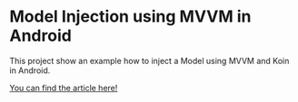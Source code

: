 # Model Injection using MVVM in Android

This project show an example how to inject a Model using MVVM and Koin in Android.

[You can find the article here!](https://hexgecko.com/blog/model-injection-using-mvvm)

